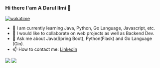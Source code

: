 ### Hi there I'am A Darul Ilmi 👋
[![wakatime](https://wakatime.com/badge/user/0a5b6f47-1521-4a64-88f9-ab477d796f31.svg)](https://wakatime.com/@0a5b6f47-1521-4a64-88f9-ab477d796f31)


- 🌱 I am currently learning Java, Python, Go Language, Javascript, etc.
- 👯 I would like to collaborate on web projects as well as Backend Dev.
- 💬 Ask me about Java(Spring Boot), Python(Flask) and Go Language (Gin).
- 📫 How to contact me: [Linkedin](https://www.linkedin.com/in/darulilmi)

![](https://github-readme-streak-stats.herokuapp.com/?user=darulcode) ![](https://github-readme-stats.vercel.app/api/top-langs/?username=darulcode&hide_progress=compact&layout=compact)
